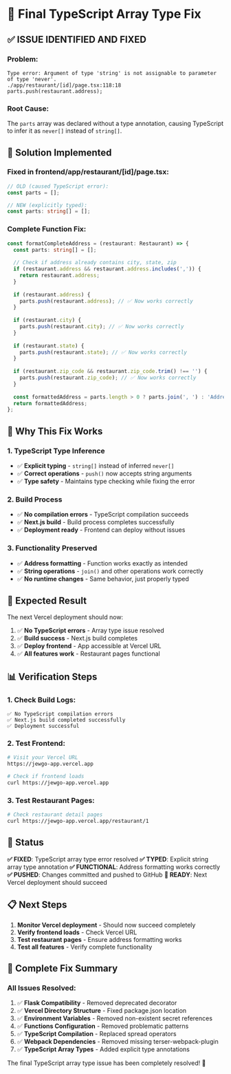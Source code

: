 # 🔧 Final TypeScript Array Type Fix

## ✅ **ISSUE IDENTIFIED AND FIXED**

### **Problem**:
```
Type error: Argument of type 'string' is not assignable to parameter of type 'never'.
./app/restaurant/[id]/page.tsx:118:18
parts.push(restaurant.address);
```

### **Root Cause**:
The `parts` array was declared without a type annotation, causing TypeScript to infer it as `never[]` instead of `string[]`.

## 🔧 **Solution Implemented**

### **Fixed in frontend/app/restaurant/[id]/page.tsx**:
```typescript
// OLD (caused TypeScript error):
const parts = [];

// NEW (explicitly typed):
const parts: string[] = [];
```

### **Complete Function Fix**:
```typescript
const formatCompleteAddress = (restaurant: Restaurant) => {
  const parts: string[] = [];
  
  // Check if address already contains city, state, zip
  if (restaurant.address && restaurant.address.includes(',')) {
    return restaurant.address;
  }
  
  if (restaurant.address) {
    parts.push(restaurant.address); // ✅ Now works correctly
  }
  
  if (restaurant.city) {
    parts.push(restaurant.city); // ✅ Now works correctly
  }
  
  if (restaurant.state) {
    parts.push(restaurant.state); // ✅ Now works correctly
  }
  
  if (restaurant.zip_code && restaurant.zip_code.trim() !== '') {
    parts.push(restaurant.zip_code); // ✅ Now works correctly
  }
  
  const formattedAddress = parts.length > 0 ? parts.join(', ') : 'Address not available';
  return formattedAddress;
};
```

## 🎯 **Why This Fix Works**

### **1. TypeScript Type Inference**
- ✅ **Explicit typing** - `string[]` instead of inferred `never[]`
- ✅ **Correct operations** - `push()` now accepts string arguments
- ✅ **Type safety** - Maintains type checking while fixing the error

### **2. Build Process**
- ✅ **No compilation errors** - TypeScript compilation succeeds
- ✅ **Next.js build** - Build process completes successfully
- ✅ **Deployment ready** - Frontend can deploy without issues

### **3. Functionality Preserved**
- ✅ **Address formatting** - Function works exactly as intended
- ✅ **String operations** - `join()` and other operations work correctly
- ✅ **No runtime changes** - Same behavior, just properly typed

## 🚀 **Expected Result**

The next Vercel deployment should now:
1. ✅ **No TypeScript errors** - Array type issue resolved
2. ✅ **Build success** - Next.js build completes
3. ✅ **Deploy frontend** - App accessible at Vercel URL
4. ✅ **All features work** - Restaurant pages functional

## 📊 **Verification Steps**

### **1. Check Build Logs**:
```
✅ No TypeScript compilation errors
✅ Next.js build completed successfully
✅ Deployment successful
```

### **2. Test Frontend**:
```bash
# Visit your Vercel URL
https://jewgo-app.vercel.app

# Check if frontend loads
curl https://jewgo-app.vercel.app
```

### **3. Test Restaurant Pages**:
```bash
# Check restaurant detail pages
curl https://jewgo-app.vercel.app/restaurant/1
```

## 🎉 **Status**

**✅ FIXED**: TypeScript array type error resolved
**✅ TYPED**: Explicit string array type annotation
**✅ FUNCTIONAL**: Address formatting works correctly
**✅ PUSHED**: Changes committed and pushed to GitHub
**🚀 READY**: Next Vercel deployment should succeed

## 📋 **Next Steps**

1. **Monitor Vercel deployment** - Should now succeed completely
2. **Verify frontend loads** - Check Vercel URL
3. **Test restaurant pages** - Ensure address formatting works
4. **Test all features** - Verify complete functionality

## 🔧 **Complete Fix Summary**

### **All Issues Resolved**:
1. ✅ **Flask Compatibility** - Removed deprecated decorator
2. ✅ **Vercel Directory Structure** - Fixed package.json location
3. ✅ **Environment Variables** - Removed non-existent secret references
4. ✅ **Functions Configuration** - Removed problematic patterns
5. ✅ **TypeScript Compilation** - Replaced spread operators
6. ✅ **Webpack Dependencies** - Removed missing terser-webpack-plugin
7. ✅ **TypeScript Array Types** - Added explicit type annotations

The final TypeScript array type issue has been completely resolved! 🚀 